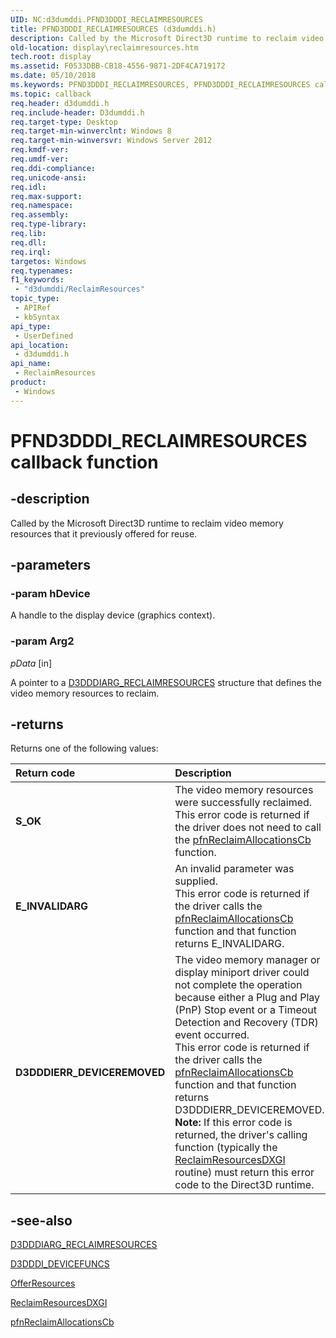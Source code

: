 ```yaml
---
UID: NC:d3dumddi.PFND3DDDI_RECLAIMRESOURCES
title: PFND3DDDI_RECLAIMRESOURCES (d3dumddi.h)
description: Called by the Microsoft Direct3D runtime to reclaim video memory resources that it previously offered for reuse.
old-location: display\reclaimresources.htm
tech.root: display
ms.assetid: F0533DBB-CB18-4556-9871-2DF4CA719172
ms.date: 05/10/2018
ms.keywords: PFND3DDDI_RECLAIMRESOURCES, PFND3DDDI_RECLAIMRESOURCES callback, ReclaimResources, ReclaimResources callback function [Display Devices], d3dumddi/ReclaimResources, display.reclaimresources
ms.topic: callback
req.header: d3dumddi.h
req.include-header: D3dumddi.h
req.target-type: Desktop
req.target-min-winverclnt: Windows 8
req.target-min-winversvr: Windows Server 2012
req.kmdf-ver: 
req.umdf-ver: 
req.ddi-compliance: 
req.unicode-ansi: 
req.idl: 
req.max-support: 
req.namespace: 
req.assembly: 
req.type-library: 
req.lib: 
req.dll: 
req.irql: 
targetos: Windows
req.typenames: 
f1_keywords:
 - "d3dumddi/ReclaimResources"
topic_type:
 - APIRef
 - kbSyntax
api_type:
 - UserDefined
api_location:
 - d3dumddi.h
api_name:
 - ReclaimResources
product:
 - Windows
---
```


# PFND3DDDI_RECLAIMRESOURCES callback function

## -description

Called by the Microsoft Direct3D runtime to reclaim video memory resources that it  previously offered  for reuse.

## -parameters

### -param hDevice

A handle to the display device (graphics context).

### -param Arg2

*pData* [in]

A pointer to a <a href="https://docs.microsoft.com/windows-hardware/drivers/ddi/content/d3dumddi/ns-d3dumddi-_d3dddiarg_reclaimresources">D3DDDIARG_RECLAIMRESOURCES</a> structure that defines the video memory resources to reclaim.

## -returns

Returns one of the following values:

| **Return code** | **Description** | 
|:--|:--|
| **S_OK** | The video memory resources were successfully reclaimed.<br/>This error code is returned if the driver does not need to call the [pfnReclaimAllocationsCb](https://docs.microsoft.com/windows-hardware/drivers/ddi/content/d3dumddi/nc-d3dumddi-pfnd3dddi_reclaimallocationscb)  function. | 
| **E_INVALIDARG** | An invalid parameter was supplied.<br/>This error code is returned if the driver calls the [pfnReclaimAllocationsCb](https://docs.microsoft.com/windows-hardware/drivers/ddi/content/d3dumddi/nc-d3dumddi-pfnd3dddi_reclaimallocationscb) function and that function returns E_INVALIDARG. | 
| **D3DDDIERR_DEVICEREMOVED** | The video memory manager or display miniport driver could not complete the operation because either a Plug and Play (PnP) Stop event or a Timeout Detection and Recovery (TDR) event occurred.<br/>This error code is returned if the driver calls the [pfnReclaimAllocationsCb](https://docs.microsoft.com/windows-hardware/drivers/ddi/content/d3dumddi/nc-d3dumddi-pfnd3dddi_reclaimallocationscb) function and that function returns D3DDDIERR_DEVICEREMOVED.<br/>**Note:** If this error code is returned, the driver's calling function (typically the [ReclaimResourcesDXGI](https://docs.microsoft.com/windows-hardware/drivers/ddi/content/dxgiddi/ns-dxgiddi-dxgi1_2_ddi_base_functions)  routine) must return this error code to the Direct3D runtime. |

## -see-also

<a href="https://docs.microsoft.com/windows-hardware/drivers/ddi/content/d3dumddi/ns-d3dumddi-_d3dddiarg_reclaimresources">D3DDDIARG_RECLAIMRESOURCES</a>



<a href="https://docs.microsoft.com/windows-hardware/drivers/ddi/content/d3dumddi/ns-d3dumddi-_d3dddi_devicefuncs">D3DDDI_DEVICEFUNCS</a>



<a href="https://docs.microsoft.com/windows-hardware/drivers/ddi/content/d3dumddi/nc-d3dumddi-pfnd3dddi_offerresources">OfferResources</a>



<a href="https://docs.microsoft.com/windows-hardware/drivers/ddi/content/dxgiddi/ns-dxgiddi-dxgi1_2_ddi_base_functions">ReclaimResourcesDXGI</a>



<a href="https://docs.microsoft.com/windows-hardware/drivers/ddi/content/d3dumddi/nc-d3dumddi-pfnd3dddi_reclaimallocationscb">pfnReclaimAllocationsCb</a>

